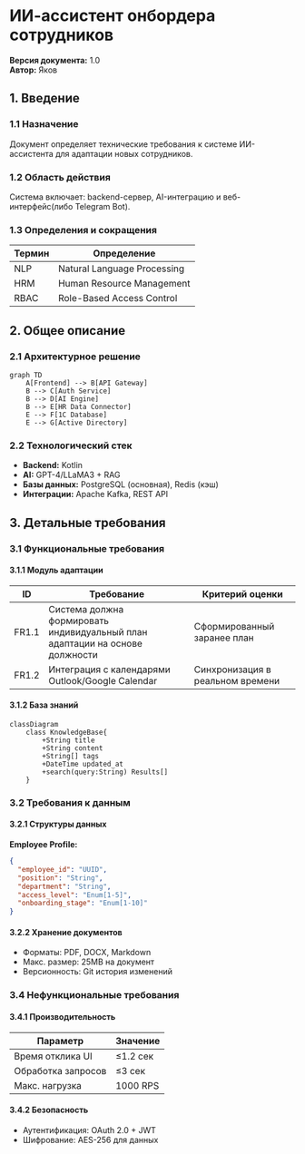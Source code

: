 # ИИ-ассистент онбордера сотрудников  
**Версия документа:** 1.0  
**Автор:** Яков
## 1. Введение

### 1.1 Назначение
Документ определяет технические требования к системе ИИ-ассистента для адаптации новых сотрудников.

### 1.2 Область действия
Система включает: backend-сервер, AI-интеграцию и веб-интерфейс(либо Telegram Bot).

### 1.3 Определения и сокращения
| Термин | Определение                 |
| ------ | --------------------------- |
| NLP    | Natural Language Processing |
| HRM    | Human Resource Management   |
| RBAC   | Role-Based Access Control   |

## 2. Общее описание

### 2.1 Архитектурное решение
```mermaid
graph TD
    A[Frontend] --> B[API Gateway]
    B --> C[Auth Service]
    B --> D[AI Engine]
    B --> E[HR Data Connector]
    E --> F[1C Database]
    E --> G[Active Directory]
```

### 2.2 Технологический стек
- **Backend:** Kotlin
- **AI:** GPT-4/LLaMA3 + RAG
- **Базы данных:** PostgreSQL (основная), Redis (кэш)
- **Интеграции:** Apache Kafka, REST API

## 3. Детальные требования

### 3.1 Функциональные требования

#### 3.1.1 Модуль адаптации
| ID    | Требование                                                                   | Критерий оценки                  |
| ----- | ---------------------------------------------------------------------------- | -------------------------------- |
| FR1.1 | Система должна формировать индивидуальный план адаптации на основе должности | Сформированный заранее план      |
| FR1.2 | Интеграция с календарями Outlook/Google Calendar                             | Синхронизация в реальном времени |

#### 3.1.2 База знаний
```mermaid
classDiagram
    class KnowledgeBase{
        +String title
        +String content
        +String[] tags
        +DateTime updated_at
        +search(query:String) Results[]
    }
```
### 3.2 Требования к данным

#### 3.2.1 Структуры данных
**Employee Profile:**
```json
{
  "employee_id": "UUID",
  "position": "String",
  "department": "String",
  "access_level": "Enum[1-5]",
  "onboarding_stage": "Enum[1-10]"
}
```

#### 3.2.2 Хранение документов
- Форматы: PDF, DOCX, Markdown
- Макс. размер: 25MB на документ
- Версионность: Git история изменений

### 3.4 Нефункциональные требования

#### 3.4.1 Производительность
| Параметр           | Значение |
| ------------------ | -------- |
| Время отклика UI   | ≤1.2 сек |
| Обработка запросов | ≤3 сек   |
| Макс. нагрузка     | 1000 RPS |

#### 3.4.2 Безопасность
- Аутентификация: OAuth 2.0 + JWT
- Шифрование: AES-256 для данных